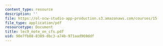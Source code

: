 ```yaml
---
content_type: resource
description: ''
file: https://ol-ocw-studio-app-production.s3.amazonaws.com/courses/15-515-financial-accounting-fall-2003/90e7fb888389dbc3a74b971aad969ddf_lec9_note_on_cfs.pdf
file_type: application/pdf
resourcetype: Document
title: lec9_note_on_cfs.pdf
uid: 90e7fb88-8389-dbc3-a74b-971aad969ddf
---
```

